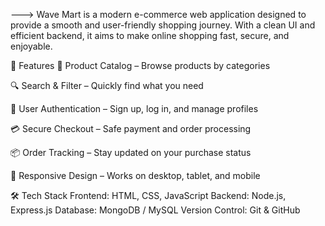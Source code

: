 ---> Wave Mart is a modern e-commerce web application designed to provide a smooth and user-friendly shopping journey. With a clean UI and efficient backend, it aims to make online shopping fast, secure, and enjoyable.

🚀 Features 🛒 Product Catalog – Browse products by categories

🔍 Search & Filter – Quickly find what you need

👤 User Authentication – Sign up, log in, and manage profiles

💳 Secure Checkout – Safe payment and order processing

📦 Order Tracking – Stay updated on your purchase status

📱 Responsive Design – Works on desktop, tablet, and mobile

🛠️ Tech Stack Frontend: HTML, CSS, JavaScript Backend: Node.js, Express.js Database: MongoDB / MySQL Version Control: Git & GitHub
